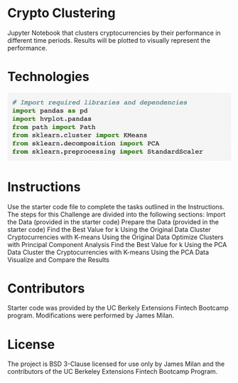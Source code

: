 # Crypto Clustering
Jupyter Notebook that clusters cryptocurrencies by their performance in different time periods.  Results will be plotted to visually represent the performance.

# Technologies
![](https://github.com/JEKlektik/Mod_10/blob/d209b2701c0c99d86c27f50efd88c413cec0e957/Screen%20Shot%202022-05-22%20at%2012.21.30%20PM.png)

# Instructions
Use the starter code file to complete the tasks outlined in the Instructions. The steps for this Challenge are divided into the following sections:
Import the Data (provided in the starter code)
Prepare the Data (provided in the starter code)
Find the Best Value for k Using the Original Data
Cluster Cryptocurrencies with K-means Using the Original Data
Optimize Clusters with Principal Component Analysis
Find the Best Value for k Using the PCA Data
Cluster the Cryptocurrencies with K-means Using the PCA Data
Visualize and Compare the Results

# Contributors
Starter code was provided by the UC Berkely Extensions Fintech Bootcamp program. Modifications were performed by James Milan.

# License
The project is BSD 3-Clause licensed for use only by James Milan and the contributors of the UC Berkeley Extensions Fintech Bootcamp Program.


